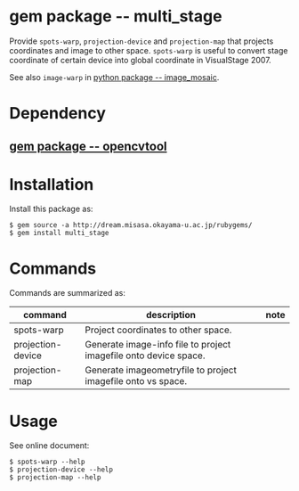 # gem package -- multi_stage

Provide `spots-warp`, `projection-device` and `projection-map` that projects coordinates and image to other space.  `spots-warp` is useful to convert 
stage coordinate of certain device into global coordinate in VisualStage 2007.

See also `image-warp` in [python package -- image_mosaic](https://github.com/misasa/image_mosaic).

# Dependency

## [gem package -- opencvtool](https://gitlab.misasa.okayama-u.ac.jp/gems/opencvtool)

# Installation

Install this package as:

    $ gem source -a http://dream.misasa.okayama-u.ac.jp/rubygems/
    $ gem install multi_stage

# Commands

Commands are summarized as:

| command           | description                                                      | note  |
| ----------------- | ---------------------------------------------------------------- | ----- |
| spots-warp        | Project coordinates to other space.                              |       |
| projection-device | Generate image-info file to project imagefile onto device space. |       |
| projection-map    | Generate imageometryfile to project imagefile onto vs space.     |       |


# Usage

See online document:

    $ spots-warp --help
    $ projection-device --help
    $ projection-map --help
